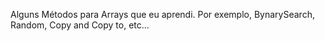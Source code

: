 Alguns Métodos para Arrays que eu aprendi. Por exemplo, BynarySearch, Random, Copy and Copy to, etc...